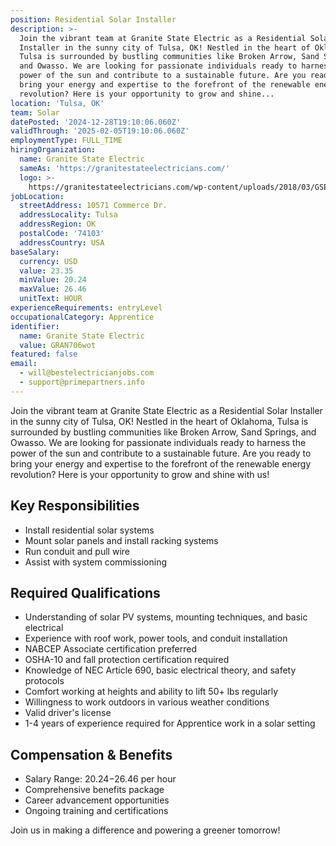 ```yaml
---
position: Residential Solar Installer
description: >-
  Join the vibrant team at Granite State Electric as a Residential Solar
  Installer in the sunny city of Tulsa, OK! Nestled in the heart of Oklahoma,
  Tulsa is surrounded by bustling communities like Broken Arrow, Sand Springs,
  and Owasso. We are looking for passionate individuals ready to harness the
  power of the sun and contribute to a sustainable future. Are you ready to
  bring your energy and expertise to the forefront of the renewable energy
  revolution? Here is your opportunity to grow and shine...
location: 'Tulsa, OK'
team: Solar
datePosted: '2024-12-28T19:10:06.060Z'
validThrough: '2025-02-05T19:10:06.060Z'
employmentType: FULL_TIME
hiringOrganization:
  name: Granite State Electric
  sameAs: 'https://granitestateelectricians.com/'
  logo: >-
    https://granitestateelectricians.com/wp-content/uploads/2018/03/GSE-2c-Logo-4.jpg
jobLocation:
  streetAddress: 10571 Commerce Dr.
  addressLocality: Tulsa
  addressRegion: OK
  postalCode: '74103'
  addressCountry: USA
baseSalary:
  currency: USD
  value: 23.35
  minValue: 20.24
  maxValue: 26.46
  unitText: HOUR
experienceRequirements: entryLevel
occupationalCategory: Apprentice
identifier:
  name: Granite State Electric
  value: GRAN706wot
featured: false
email:
  - will@bestelectricianjobs.com
  - support@primepartners.info
---
```




Join the vibrant team at Granite State Electric as a Residential Solar Installer in the sunny city of Tulsa, OK! Nestled in the heart of Oklahoma, Tulsa is surrounded by bustling communities like Broken Arrow, Sand Springs, and Owasso. We are looking for passionate individuals ready to harness the power of the sun and contribute to a sustainable future. Are you ready to bring your energy and expertise to the forefront of the renewable energy revolution? Here is your opportunity to grow and shine with us!

## Key Responsibilities

- Install residential solar systems
- Mount solar panels and install racking systems
- Run conduit and pull wire
- Assist with system commissioning

## Required Qualifications

- Understanding of solar PV systems, mounting techniques, and basic electrical
- Experience with roof work, power tools, and conduit installation
- NABCEP Associate certification preferred
- OSHA-10 and fall protection certification required
- Knowledge of NEC Article 690, basic electrical theory, and safety protocols
- Comfort working at heights and ability to lift 50+ lbs regularly
- Willingness to work outdoors in various weather conditions
- Valid driver's license
- 1-4 years of experience required for Apprentice work in a solar setting

## Compensation & Benefits

- Salary Range: $20.24-$26.46 per hour
- Comprehensive benefits package
- Career advancement opportunities
- Ongoing training and certifications

Join us in making a difference and powering a greener tomorrow!
